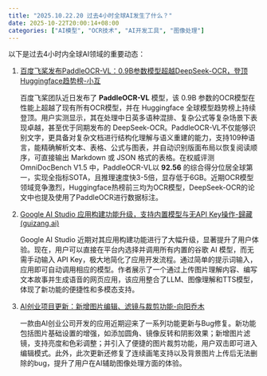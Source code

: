 ```yaml
---
title: "2025.10.22.20 过去4小时全球AI发生了什么？"
date: 2025-10-22T20:00:14+08:00
categories: ["AI模型", "OCR技术", "AI开发工具", "图像处理"]
---
```


以下是过去4小时内全球AI领域的重要动态：

1.  [百度飞桨发布PaddleOCR-VL：0.9B参数模型超越DeepSeek-OCR，登顶Huggingface趋势榜-小互](https://x.com/imxiaohu/status/1980947608114971050)

    百度飞桨团队近日发布了 **PaddleOCR-VL** 模型，该 0.9B 参数的OCR模型在性能上超越了现有所有OCR模型，并在 Huggingface 全球模型趋势榜上持续登顶。用户实测显示，其在处理中日英多语种混排、复杂公式等复杂场景下表现卓越，甚至优于同期发布的 DeepSeek-OCR。PaddleOCR-VL不仅能够识别文字，更具备对复杂文档进行结构化理解与语义重建的能力，支持109种语言，能精确解析文本、表格、公式与图表，并自动识别版面布局以恢复阅读顺序，可直接输出 Markdown 或 JSON 格式的表格。在权威评测 OmniDocBench V1.5 中，PaddleOCR-VL以 **92.56** 的综合得分位居全球第一，实现全指标SOTA，且推理速度快3-5倍，显存低于6GB。近期OCR模型领域竞争激烈，Huggingface热榜前三均为OCR模型，DeepSeek-OCR的论文中也提及使用了PaddleOCR进行数据标注。

2.  [Google AI Studio 应用构建功能升级，支持内置模型与无API Key操作-歸藏(guizang.ai)](https://x.com/op7418/status/1980945012247658680)

    Google AI Studio 近期对其应用构建功能进行了大幅升级，显著提升了用户体验。现在，用户可以直接在平台内选择并调用所有内置的谷歌 AI 模型，而无需手动输入 API Key，极大地简化了应用开发流程。通过简单的提示词输入，应用即可自动调用相应的模型。作者展示了一个通过上传图片理解内容、编写文本故事并生成语音的网页应用，该应用整合了LLM、图像理解和TTS模型，体现了新功能的便捷性和多模态支持。

3.  [AI创业项目更新：新增图片编辑、滤镜与裁剪功能-向阳乔木](https://x.com/vista8/status/1980909591253987585)

    一款由AI创业公司开发的应用近期迎来了一系列功能更新与Bug修复。新功能包括图片基础设置的增强，如添加圆角、镜像反转和阴影效果；新增图片滤镜，支持亮度和色彩调整；并引入了便捷的图片裁剪功能，用户双击即可进入编辑模式。此外，此次更新还修复了连续画笔支持以及背景图片上传后无法删除的bug，提升了用户在AI辅助图像处理方面的体验。